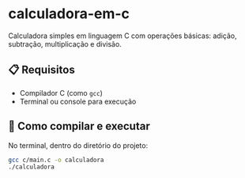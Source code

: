 # calculadora-em-c

Calculadora simples em linguagem C com operações básicas: adição, subtração, multiplicação e divisão.

## 📋 Requisitos

- Compilador C (como `gcc`)
- Terminal ou console para execução

## 🧪 Como compilar e executar

No terminal, dentro do diretório do projeto:

```bash
gcc c/main.c -o calculadora
./calculadora
